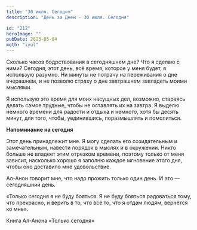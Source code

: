 ```yaml
---
title: "30 июля. Сегодня"
description: "День за Днем - 30 июля. Сегодня"

id: "212"
heroImage: ""
pubDate: 2023-05-04
moth: "iyul"
---
```


Сколько часов бодрствования в сегодняшнем дне? Что я сделаю с ними? Сегодня,
этот день, всё время, которое у меня будет, я использую разумно. Ни минуты не
потрачу на переживания о дне вчерашнем, и не позволю страху о дне завтрашнем
завладеть моими мыслями.

Я использую это время для моих насущных дел, возможно, стараясь делать самое
трудные, чтобы не оставлять их на завтра. Я выделю немного времени для радости
и отдыха и немного, хотя бы десять минут, для того, чтобы, уединившись,
поразмышлять и помолиться.

**Напоминание на сегодня**

Этот день принадлежит мне. Я могу сделать его созидательным и замечательным,
навести порядок в мыслях и в окружении. Никто больше не владеет этим отрезком
времени, поэтому только от меня зависит, насколько хорошо я заполню каждое
мгновение этого дня, чтобы оно доставило мне удовольствие.

Ал-Анон говорит мне, что надо прожить только один день. И это — сегодняшний
день.

«Только сегодня я не буду бояться. Я не буду бояться радоваться тому, что
прекрасно, и верить в то, что всё то, что я отдам людям, вернётся ко мне».

Книга Ал-Анона «Только сегодня»
